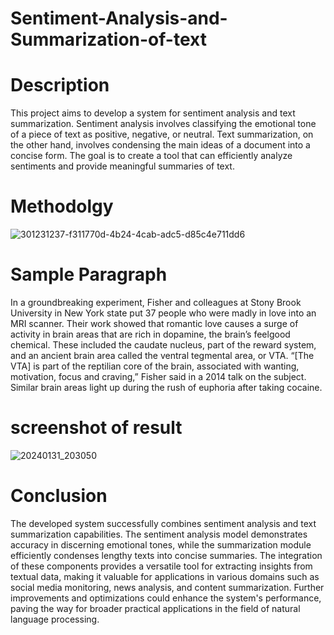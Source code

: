 # Sentiment-Analysis-and-Summarization-of-text
# Description
This project aims to develop a system for sentiment analysis and text summarization. Sentiment analysis involves classifying the emotional tone of a piece of text as positive, negative, or neutral. Text summarization, on the other hand, involves condensing the main ideas of a document into a concise form. The goal is to create a tool that can efficiently analyze sentiments and provide meaningful summaries of text.

# Methodolgy
![301231237-f311770d-4b24-4cab-adc5-d85c4e711dd6](https://github.com/Yuvraj0444/Sentiment-Analysis-and-Summarization-of-text/assets/150776511/a1b1f16a-5d01-439f-ba08-6a6d295c5020)


# Sample Paragraph
In a groundbreaking experiment, Fisher and colleagues at Stony Brook University in New York state put 37 people who were madly in love into an MRI scanner. Their work showed that romantic love causes a surge of activity in brain areas that are rich in dopamine, the brain’s feelgood chemical. These included the caudate nucleus, part of the reward system, and an ancient brain area called the ventral tegmental area, or VTA. “[The VTA] is part of the reptilian core of the brain, associated with wanting, motivation, focus and craving,” Fisher said in a 2014 talk on the subject. Similar brain areas light up during the rush of euphoria after taking cocaine.

# screenshot of result
![20240131_203050](https://github.com/Yuvraj0444/Sentiment-Analysis-and-Summarization-of-text/assets/150776511/b5a4243f-b50d-4761-a568-fbb1394c93bd)

# Conclusion
The developed system successfully combines sentiment analysis and text summarization capabilities. The sentiment analysis model demonstrates accuracy in discerning emotional tones, while the summarization module efficiently condenses lengthy texts into concise summaries. The integration of these components provides a versatile tool for extracting insights from textual data, making it valuable for applications in various domains such as social media monitoring, news analysis, and content summarization. Further improvements and optimizations could enhance the system's performance, paving the way for broader practical applications in the field of natural language processing.


